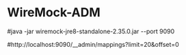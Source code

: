 # WireMock-ADM

#java -jar wiremock-jre8-standalone-2.35.0.jar --port 9090

#http://localhost:9090/__admin/mappings?limit=20&offset=0